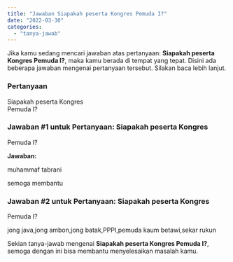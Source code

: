 ```yaml
---
title: "Jawaban Siapakah peserta Kongres Pemuda I?​"
date: "2022-03-30"
categories: 
  - "tanya-jawab"
---
```


Jika kamu sedang mencari jawaban atas pertanyaan: **Siapakah peserta Kongres Pemuda I?​**, maka kamu berada di tempat yang tepat. Disini ada beberapa jawaban mengenai pertanyaan tersebut. Silakan baca lebih lanjut.

### Pertanyaan

Siapakah peserta Kongres  
Pemuda I?​

### Jawaban #1 untuk Pertanyaan: Siapakah peserta Kongres  
Pemuda I?​

**Jawaban:**

muhammaf tabrani

semoga membantu

### Jawaban #2 untuk Pertanyaan: Siapakah peserta Kongres  
Pemuda I?​

jong java,jong ambon,jong batak,PPPI,pemuda kaum betawi,sekar rukun

Sekian tanya-jawab mengenai **Siapakah peserta Kongres Pemuda I?​**, semoga dengan ini bisa membantu menyelesaikan masalah kamu.
